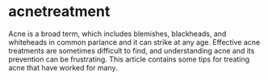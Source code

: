 # acnetreatment
Acne is a broad term, which includes blemishes, blackheads, and whiteheads in common parlance and it can strike at any age. Effective acne treatments are sometimes difficult to find, and understanding acne and its prevention can be frustrating. This article contains some tips for treating acne that have worked for many.
